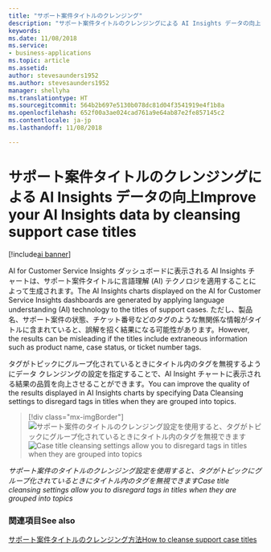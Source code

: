 ```yaml
---
title: "サポート案件タイトルのクレンジング"
description: "サポート案件タイトルのクレンジングによる AI Insights データの向上"
keywords: 
ms.date: 11/08/2018
ms.service:
- business-applications
ms.topic: article
ms.assetid: 
author: stevesaunders1952
ms.author: stevesaunders1952
manager: shellyha
ms.translationtype: HT
ms.sourcegitcommit: 564b2b697e5130b078dc81d04f3541919e4f1b8a
ms.openlocfilehash: 652f00a3ae024cad761a9e64ab87e2fe857145c2
ms.contentlocale: ja-jp
ms.lasthandoff: 11/08/2018

---
```


# <a name="improve-your-ai-insights-data-by-cleansing-support-case-titles"></a><span data-ttu-id="53654-103">サポート案件タイトルのクレンジングによる AI Insights データの向上</span><span class="sxs-lookup"><span data-stu-id="53654-103">Improve your AI Insights data by cleansing support case titles</span></span>

[!include[ai banner](../includes/ai.md)] 

<span data-ttu-id="53654-104">AI for Customer Service Insights ダッシュボードに表示される AI Insights チャートは、サポート案件タイトルに言語理解 (AI) テクノロジを適用することによって生成されます。</span><span class="sxs-lookup"><span data-stu-id="53654-104">The AI Insights charts displayed on the AI for Customer Service Insights dashboards are generated by applying language understanding (AI) technology to the titles of support cases.</span></span> <span data-ttu-id="53654-105">ただし、製品名、サポート案件の状態、チケット番号などのタグのような無関係な情報がタイトルに含まれていると、誤解を招く結果になる可能性があります。</span><span class="sxs-lookup"><span data-stu-id="53654-105">However, the results can be misleading if the titles include extraneous information such as product name, case status, or ticket number tags.</span></span> 

<span data-ttu-id="53654-106">タグがトピックにグループ化されているときにタイトル内のタグを無視するようにデータ クレンジングの設定を指定することで、AI Insight チャートに表示される結果の品質を向上させることができます。</span><span class="sxs-lookup"><span data-stu-id="53654-106">You can improve the quality of the results displayed in AI Insights charts by specifying Data Cleansing settings to disregard tags in titles when they are grouped into topics.</span></span>

> [!div class="mx-imgBorder"]
> <span data-ttu-id="53654-107">![サポート案件のタイトルのクレンジング設定を使用すると、タグがトピックにグループ化されているときにタイトル内のタグを無視できます](media/case-title-cleansing.png "サポート案件のタイトルのクレンジング設定を使用すると、タグがトピックにグループ化されているときにタイトル内のタグを無視できます")</span><span class="sxs-lookup"><span data-stu-id="53654-107">![Case title cleansing settings allow you to disregard tags in titles when they are grouped into topics](media/case-title-cleansing.png "Case title cleansing settings allow you to disregard tags in titles when they are grouped into topics")</span></span>

<span data-ttu-id="53654-108">*サポート案件のタイトルのクレンジング設定を使用すると、タグがトピックにグループ化されているときにタイトル内のタグを無視できます*</span><span class="sxs-lookup"><span data-stu-id="53654-108">*Case title cleansing settings allow you to disregard tags in titles when they are grouped into topics*</span></span>

### <a name="see-also"></a><span data-ttu-id="53654-109">関連項目</span><span class="sxs-lookup"><span data-stu-id="53654-109">See also</span></span>
[<span data-ttu-id="53654-110">サポート案件タイトルのクレンジング方法</span><span class="sxs-lookup"><span data-stu-id="53654-110">How to cleanse support case titles</span></span>](https://docs.microsoft.com/dynamics365/ai/customer-service-insights/settings)


